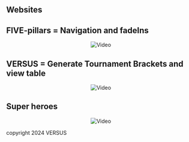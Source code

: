 ## Websites 

## FIVE-pillars = Navigation and fadeIns
<p align="center">
  <img src="Five-pillars nav/five.gif" alt="Video">
</p>

## VERSUS = Generate Tournament Brackets and view table
<p align="center">
  <img src="Versus/versus.gif" alt="Video">
</p>

## Super heroes
<p align="center">
  <img src="Super Heroes/heroes.gif" alt="Video">
</p>

copyright 2024 VERSUS